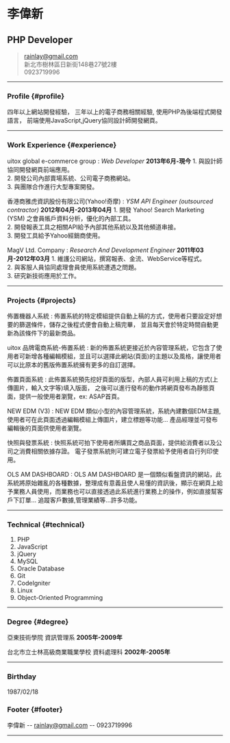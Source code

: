 # 李偉新
## PHP Developer

> [rainlay@gmail.com](rainlay@gmail.com)  
> 新北市樹林區日新街148巷27號2樓  
> 0923719996

------

### Profile {#profile}

四年以上網站開發經驗，
三年以上的電子商務相關經驗,
使用PHP為後端程式開發語言，
前端使用JavaScript,jQuery協同設計師開發網頁。

------

### Work Experience {#experience}

uitox global e-commerce group
: *Web Developer*
	__2013年6月-現今__
	1. 與設計師協同開發網頁前端應用。  
	2. 開發公司內部賣場系統、公司電子商務網站。  
	3. 與團隊合作進行大型專案開發。

香港商雅虎資訊股份有限公司(Yahoo!奇摩)
: *YSM API Engineer (outsourced contractor)*
	__2012年04月-2013年04月__
	1. 開發  Yahoo!  Search  Marketing  (YSM)  之會員帳戶資料分析，優化的內部工具。  
	2. 開發報表工具之相關API給予內部其他系統以及其他頻道串接。  
	3. 開發工具給予Yahoo經銷商使用。

MagV Ltd. Company
: *Research And Development Engineer*
	__2011年03月-2012年03月__
	1. 維護公司網站，撰寫報表、金流、WebService等程式。  
	2. 與客服人員協同處理會員使用系統遭遇之問題。  
	3. 研究新技術應用於工作。

------

### Projects {#projects}

佈置機器人系統
: 佈置系統的特定模組提供自動上稿的方式，使用者只要設定好想要的篩選條件，儲存之後程式便會自動上稿完畢，
並且每天會於特定時間自動更新為該條件下的最新商品。

uitox 品牌電商系統-佈置系統
: 新的佈置系統更接近於內容管理系統，它包含了使用者可新增各種編輯模組，並且可以選擇此網站(頁面)的主題以及風格，讓使用者可以比原本的舊版佈置系統擁有更多的自訂選擇。

佈置頁面系統
: 此佈置系統預先挖好頁面的版型，內部人員可利用上稿的方式(上傳圖片，輸入文字等)填入版面，
之後可以進行發布的動作將網頁發布為靜態頁面，提供一般使用者瀏覽，ex: ASAP首頁。

NEW EDM (V3)
: NEW EDM 類似小型的內容管理系統，系統內建數個EDM主題, 使用者可在此頁面透過編輯模組上傳圖片，建立標題等功能...
產品經理並可發布編輯後的頁面供使用者瀏覽。

快照與發票系統
: 快照系統可拍下使用者所購買之商品頁面，提供給消費者以及公司之消費相關依據存證。
  電子發票系統則可建立電子發票給予使用者自行列印使用。

OLS AM DASHBOARD
: OLS AM DASHBOARD 是一個類似看盤資訊的網站，此系統將原始雜亂的各種數據，整理成有意義且使人易懂的資訊後，顯示在網頁上給予業務人員使用，而業務也可以直接透過此系統進行業務上的操作，例如直接幫客戶下訂單... 追蹤客戶數據,管理業績等...許多功能。

------

### Technical {#technical}

1. PHP
1. JavaScript
1. jQuery
1. MySQL
1. Oracle Database
1. Git
1. CodeIgniter
1. Linux
1. Object-Oriented Programming

------

### Degree {#degree}

亞東技術學院 資訊管理系
	__2005年-2009年__

台北市立士林高級商業職業學校 資料處理科
	__2002年-2005年__

------

### Birthday

1987/02/18

### Footer {#footer}

李偉新 -- [rainlay@gmail.com](rainlay@gmail.com) -- 0923719996

------
